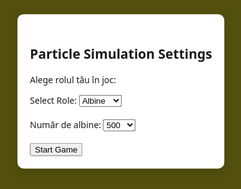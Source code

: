 <!DOCTYPE html>
<html lang="en">
<head>
    <meta charset="UTF-8">
    <meta name="viewport" content="width=device-width, initial-scale=1.0">
    <title>Particle Simulation</title>
    <style>
        body, html {
            height: 100%;
            margin: 0;
            padding: 0;
            font-family: 'Segoe UI', Tahoma, Geneva, Verdana, sans-serif;
            background-color: #53500d;
            display: flex;
            justify-content: center;
            align-items: center;
            overflow: hidden;
        }
        canvas {
            position: fixed;
            top: 0;
            left: 0;
            width: 100%;
            height: 100%;
            pointer-events: none;
            z-index: 1;
        }
        #menu {
            position: fixed;
            top: 20%;
            left: 50%;
            transform: translate(-50%, -20%);
            background-color: #fff;
            padding: 20px;
            border-radius: 10px;
            box-shadow: 0 4px 16px rgba(0, 0, 0, 0.15);
            z-index: 2;
        }
        #hud {
            position: fixed;
            top: 10px;
            left: 10px;
            background-color: rgba(255, 255, 255, 0.8);
            padding: 10px;
            border-radius: 5px;
            font-size: 14px;
            z-index: 1;
        }
        #restartButton {
            position: fixed;
            top: 10px;
            right: 10px;
            background-color: #a1887f;
            color: #ffffff;
            border: none;
            border-radius: 5px;
            padding: 10px;
            cursor: pointer;
            z-index: 2;
        }
        #freezeButton {
            position: fixed;
            bottom: 10px;
            right: 10px;
            background-color: #4caf50;
            color: #ffffff;
            border: none;
            border-radius: 5px;
            padding: 10px;
            cursor: pointer;
            z-index: 2;
            display: none;
        }
    </style>
</head>
<body>

<div id="menu">
    <h2>Particle Simulation Settings</h2>
    <p>Alege rolul tău în joc:</p>
    <label for="role">Select Role:</label>
    <select id="role">
        <option value="bees">Albine</option>
        <option value="wasps">Bondari</option>
    </select>
    <br><br>
    <label for="numParticles">Număr de albine:</label>
    <select id="numParticles">
        <option value="500">500</option>
        <option value="2000">2000</option>
        <option value="5000">5000</option>
    </select>
    <br><br>
    <button onclick="startGame()">Start Game</button>
</div>

<div id="hud" style="display:none">
    <p>Scor Albine: <span id="preyScore">0</span></p>
    <p>Scor Prădători: <span id="predatorScore">0</span></p>
    <p>Număr Prădători: <span id="numPredators">3</span></p>
    <div id="colorScores"></div>
    <div id="goalRanking"></div>
</div>

<button id="restartButton" style="display:none" onclick="restartGame()">Restart Game</button>
<button id="freezeButton" onclick="freezeBlackParticles()">Freeze Predators</button>

<canvas id="particleCanvas"></canvas>

<script>
    let mouse = {
        x: null,
        y: null
    };

    let role = "bees"; // Default role

    window.addEventListener('mousemove', function (event) {
        mouse.x = event.clientX;
        mouse.y = event.clientY;
    });

    window.addEventListener('touchmove', function (event) {
        if (event.touches && event.touches.length > 0) {
            mouse.x = event.touches[0].clientX;
            mouse.y = event.touches[0].clientY;
        }
    });

    const canvas = document.getElementById('particleCanvas');
    const ctx = canvas.getContext('2d');
    let particlesArray = [];
    let blackParticles = [];
    let controlledBlackParticle;
    let goldenCircle;
    let hive;
    let preyScore = 0;
    let predatorScore = 0;
    let freezeActive = false;
    let freezeEnergy = 0;
    let gameOver = false;

    const particleColors = [
        { name: 'Roșu', rgba: 'rgba(255, 0, 0, 0.5)' },
        { name: 'Verde', rgba: 'rgba(0, 128, 0, 0.5)' },
        { name: 'Albastru', rgba: 'rgba(0, 0, 255, 0.5)' },
        { name: 'Portocaliu', rgba: 'rgba(255, 165, 0, 0.5)' },
        { name: 'Mov', rgba: 'rgba(128, 0, 128, 0.5)' },
        { name: 'Cyan', rgba: 'rgba(0, 255, 255, 0.5)' }
    ];

    class Hive {
        constructor(x, y, size) {
            this.x = x;
            this.y = y;
            this.size = size;
        }

        draw() {
            ctx.beginPath();
            for (let i = 0; i < 6; i++) {
                const angle = (Math.PI / 3) * i;
                const x = this.x + this.size * Math.cos(angle);
                const y = this.y + this.size * Math.sin(angle);
                if (i === 0) {
                    ctx.moveTo(x, y);
                } else {
                    ctx.lineTo(x, y);
                }
            }
            ctx.closePath();
            ctx.fillStyle = 'yellow';
            ctx.fill();
        }

        relocate() {
            this.x = Math.random() * (canvas.width - this.size * 2) + this.size;
            this.y = Math.random() * (canvas.height - this.size * 2) + this.size;
        }
    }

    class GoldenCircle {
        constructor(x, y, radius) {
            this.x = x;
            this.y = y;
            this.radius = radius;
        }

        draw() {
            ctx.beginPath();
            ctx.arc(this.x, this.y, this.radius, 0, Math.PI * 2, false);
            ctx.fillStyle = 'gold';
            ctx.fill();
        }
    }

    class BlackParticle {
        constructor(x, y, size) {
            this.x = x;
            this.y = y;
            this.size = size;
            this.speed = 1.5;
            this.frozen = false;
            this.controlled = false;
        }

        draw() {
            ctx.beginPath();
            ctx.arc(this.x, this.y, this.size, 0, Math.PI * 2, false);
            ctx.fillStyle = this.frozen ? 'gray' : (this.controlled ? 'blue' : 'black');
            ctx.fill();
        }

        update() {
            if (this.frozen || gameOver) return;

            if (this.controlled) {
                const dx = mouse.x - this.x;
                const dy = mouse.y - this.y;
                const distance = Math.sqrt(dx * dx + dy * dy);
                if (distance > 1) {
                    this.x += (dx / distance) * this.speed;
                    this.y += (dy / distance) * this.speed;
                }

                // Check collision with honey particles
                particlesArray.forEach(particle => {
                    if (particle.hasHoney) {
                        const dx = particle.x - this.x;
                        const dy = particle.y - this.y;
                        const distance = Math.sqrt(dx * dx + dy * dy);
                        if (distance < this.size) {
                            const index = particlesArray.indexOf(particle);
                            if (index > -1) {
                                particlesArray.splice(index, 1);
                                predatorScore++;
                                document.getElementById('predatorScore').textContent = predatorScore;
                                checkGameOver();
                            }
                        }
                    }
                });
            } else {
                let closestParticle = null;
                let minDistance = Infinity;

                particlesArray.forEach(particle => {
                    if (particle.hasHoney) {
                        const dx = particle.x - this.x;
                        const dy = particle.y - this.y;
                        const distance = Math.sqrt(dx * dx + dy * dy);

                        if (distance < minDistance) {
                            minDistance = distance;
                            closestParticle = particle;
                        }
                    }
                });

                if (closestParticle) {
                    const dx = closestParticle.x - this.x;
                    const dy = closestParticle.y - this.y;
                    const distance = Math.sqrt(dx * dx + dy * dy);

                    if (distance < this.size) {
                        const index = particlesArray.indexOf(closestParticle);
                        if (index > -1) {
                            particlesArray.splice(index, 1);
                            predatorScore++;
                            document.getElementById('predatorScore').textContent = predatorScore;
                            checkGameOver();
                        }
                    } else {
                        this.x += (dx / distance) * this.speed;
                        this.y += (dy / distance) * this.speed;
                    }
                }
            }

            this.draw();
        }
    }

    class Particle {
        constructor(x, y, directionX, directionY, size, color) {
            this.x = x;
            this.y = y;
            this.directionX = directionX;
            this.directionY = directionY;
            this.size = size;
            this.color = color;
            this.originalColor = color.rgba;
            this.hasHoney = false;
        }

        draw() {
            ctx.beginPath();
            ctx.arc(this.x, this.y, this.size, 0, Math.PI * 2, false);
            ctx.fillStyle = this.hasHoney ? 'gold' : this.originalColor;
            ctx.fill();
        }

        update() {
            if (!this.hasHoney) {
                const dx = goldenCircle.x - this.x;
                const dy = goldenCircle.y - this.y;
                const distance = Math.sqrt(dx * dx + dy * dy);

                if (distance < goldenCircle.radius) {
                    this.hasHoney = true;
                }
            } else {
                if (role === "bees") {
                    const dx = mouse.x - this.x;
                    const dy = mouse.y - this.y;
                    const distance = Math.sqrt(dx * dx + dy * dy);

                    if (distance > 1) {
                        this.x += (dx / distance) * 2;
                        this.y += (dy / distance) * 2;
                    }
                } else {
                    const dx = hive.x - this.x;
                    const dy = hive.y - this.y;
                    const distance = Math.sqrt(dx * dx + dy * dy);

                    if (distance > 1) {
                        this.x += (dx / distance) * 1.5;
                        this.y += (dy / distance) * 1.5;
                    }
                }

                if (Math.sqrt((this.x - hive.x) ** 2 + (this.y - hive.y) ** 2) < hive.size) {
                    this.hasHoney = false;
                    preyScore++;
                    document.getElementById('preyScore').textContent = preyScore;
                    freezeEnergy += 10;

                    if (preyScore % 100 === 0) {
                        hive.relocate();
                    }
                    if (freezeEnergy >= 1000) {
                        document.getElementById('freezeButton').style.display = 'block';
                    }
                    checkGameOver();
                }
            }

            this.x += this.directionX;
            this.y += this.directionY;

            if (this.x + this.size > canvas.width || this.x - this.size < 0) {
                this.directionX = -this.directionX;
            }
            if (this.y + this.size > canvas.height || this.y - this.size < 0) {
                this.directionY = -this.directionY;
            }

            this.draw();
        }
    }

    function checkGameOver() {
        if (preyScore >= 4500) {
            alert('Game Over! Bees Win!');
            gameOver = true;
        } else if (predatorScore >= 4500) {
            alert('Game Over! Predators Win!');
            gameOver = true;
        }
    }

    function freezeBlackParticles() {
        if (freezeActive || freezeEnergy < 1000) return;

        freezeActive = true;
        freezeEnergy = 0;
        document.getElementById('freezeButton').style.display = 'none';

        blackParticles.forEach(particle => particle.frozen = true);
        setTimeout(() => {
            blackParticles.forEach(particle => particle.frozen = false);
            freezeActive = false;
        }, 5000);
    }

    function init() {
        particlesArray = [];
        blackParticles = [];

        const numParticles = parseInt(document.getElementById('numParticles').value) || 500;
        for (let i = 0; i < numParticles; i++) {
            const size = Math.random() * 3 + 1;
            const x = Math.random() * (canvas.width - size * 2);
            const y = Math.random() * (canvas.height - size * 2);
            const directionX = (Math.random() - 0.5) * 2;
            const directionY = (Math.random() - 0.5) * 2;
            const color = particleColors[Math.floor(Math.random() * particleColors.length)];
            particlesArray.push(new Particle(x, y, directionX, directionY, size, color));
        }

        for (let i = 0; i < 3; i++) {
            const size = 10;
            const x = Math.random() * (canvas.width - size * 2) + size;
            const y = Math.random() * (canvas.height - size * 2) + size;
            const blackParticle = new BlackParticle(x, y, size);
            if (role === "wasps" && i === 0) {
                blackParticle.controlled = true;
                controlledBlackParticle = blackParticle;
            }
            blackParticles.push(blackParticle);
        }

        goldenCircle = new GoldenCircle(canvas.width / 2, canvas.height / 2, 100);

        hive = new Hive(canvas.width / 2, canvas.height / 2 + 200, 40);
    }
function handleTouchStart(event) {
        isDragging = true;
        handleTouchMove(event);
    }

    function handleTouchMove(event) {
        if (!isDragging) return;

        const rect = joystickContainer.getBoundingClientRect();
        const touch = event.touches[0];
        const dx = touch.clientX - rect.left - rect.width / 2;
        const dy = touch.clientY - rect.top - rect.height / 2;
        const distance = Math.sqrt(dx * dx + dy * dy);
        const maxDistance = rect.width / 2;

        if (distance < maxDistance) {
            joystick.style.transform = `translate(${dx}px, ${dy}px)`;
            joystickPosition.x = dx / maxDistance;
            joystickPosition.y = dy / maxDistance;
        } else {
            const angle = Math.atan2(dy, dx);
            const limitedX = Math.cos(angle) * maxDistance;
            const limitedY = Math.sin(angle) * maxDistance;
            joystick.style.transform = `translate(${limitedX}px, ${limitedY}px)`;
            joystickPosition.x = limitedX / maxDistance;
            joystickPosition.y = limitedY / maxDistance;
        }
    }

    function handleTouchEnd() {
        isDragging = false;
        joystick.style.transform = "translate(-50%, -50%)";
        joystickPosition.x = 0;
        joystickPosition.y = 0;
    }

    // Update controlled black particle position based on joystick
    function updateControlledParticle() {
        if (controlledBlackParticle) {
            controlledBlackParticle.x += joystickPosition.x * controlledBlackParticle.speed;
            controlledBlackParticle.y += joystickPosition.y * controlledBlackParticle.speed;

            controlledBlackParticle.x = Math.max(0, Math.min(canvas.width, controlledBlackParticle.x));
            controlledBlackParticle.y = Math.max(0, Math.min(canvas.height, controlledBlackParticle.y));
        }
    }

    function animate() {
        if (gameOver) return;

        ctx.clearRect(0, 0, canvas.width, canvas.height);
        goldenCircle.draw();
        hive.draw();
        blackParticles.forEach(blackParticle => blackParticle.update());
        particlesArray.forEach(particle => particle.update());
        updateControlledParticle();
        requestAnimationFrame(animate);
    }

    canvas.width = window.innerWidth;
    canvas.height = window.innerHeight;
    function animate() {
        if (gameOver) return;

        ctx.clearRect(0, 0, canvas.width, canvas.height);
        goldenCircle.draw();
        hive.draw();
        blackParticles.forEach(blackParticle => blackParticle.update());
        particlesArray.forEach(particle => particle.update());
        requestAnimationFrame(animate);
    }

    function startGame() {
        role = document.getElementById('role').value;
        document.getElementById('menu').style.display = 'none';
        document.getElementById('hud').style.display = 'block';
        canvas.width = window.innerWidth;
        canvas.height = window.innerHeight;
        init();
        animate();
    }

    window.addEventListener('resize', function() {
        canvas.width = window.innerWidth;
        canvas.height = window.innerHeight;
    });

    canvas.width = window.innerWidth;
    canvas.height = window.innerHeight;

</script>

</body>
</html>
